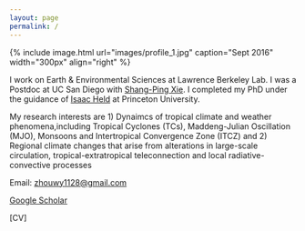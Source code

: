 ```yaml
---
layout: page
permalink: /
---
```


{% include image.html url="images/profile_1.jpg" caption="Sept 2016" width="300px" align="right" %}

I work on Earth & Environmental Sciences at Lawrence Berkeley Lab. I was a Postdoc at UC San Diego with [Shang-Ping Xie]. I completed my PhD under the guidance of [Isaac Held] at Princeton University.

My research interests are 1) Dynaimcs of tropical climate and weather phenomena,including Tropical Cyclones (TCs), Maddeng-Julian Oscillation (MJO), Monsoons and Intertropical Convergence Zone (ITCZ) and 2) Regional climate changes that arise from alterations in large-scale circulation, tropical-extratropical teleconnection and local radiative-convective processes


Email: zhouwy1128@gmail.com

[Google Scholar]

[CV]

[Shang-Ping Xie]: http://scrippsscholars.ucsd.edu/sxie/
[Isaac Held]: https://www.gfdl.noaa.gov/isaac-held-homepage/
[Google Scholar]: https://scholar.google.com/citations?user=qlLj08YAAAAJ&hl=en
